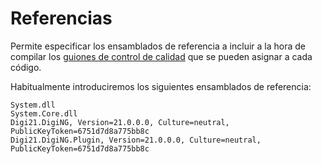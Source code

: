 # Referencias

Permite especificar los ensamblados de referencia a incluir a la hora de compilar los [guiones de control de calidad](../../pestanas/codigos/propiedades-del-codigo.md#guion) que se pueden asignar a cada código.

Habitualmente introduciremos los siguientes ensamblados de referencia:

```text
System.dll
System.Core.dll
Digi21.DigiNG, Version=21.0.0.0, Culture=neutral, PublicKeyToken=6751d7d8a775bb8c
Digi21.DigiNG.Plugin, Version=21.0.0.0, Culture=neutral, PublicKeyToken=6751d7d8a775bb8c

```



